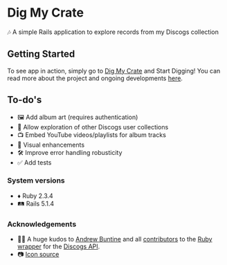 # Dig My Crate

🎶 A simple Rails application to explore records from my Discogs collection 

## Getting Started

To see app in action, simply go to [Dig My Crate](http://digmycrate.herokuapp.com) and Start Digging! You can read more about the project and ongoing developments [here](http://www.nichanank.com/blog/2018/1/31/dig-my-crate-my-first-ruby-project-inspired-by-record-collecting).

## To-do's
* 🖼 Add album art (requires authentication)
* 👥 Allow exploration of other Discogs user collections 
* 📺 Embed YouTube videos/playlists for album tracks
* 👀 Visual enhancements 
* 🛠 Improve error handling robusticity
* ✅ Add tests

### System versions
* ♦️ Ruby 2.3.4
* 🛤 Rails 5.1.4

### Acknowledgements
* 🙏🏼 A huge kudos to [Andrew Buntine](https://github.com/buntine) and all [contributors](https://github.com/buntine/discogs/graphs/contributors) to the [Ruby wrapper](https://github.com/buntine/discogs) for the [Discogs API](https://www.discogs.com/developers/).
* 📷 [Icon source](https://pixabay.com/en/vinyl-platinum-disk-music-dj-2241789/)